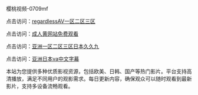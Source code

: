 樱桃视频-0709mf

点击访问：<a href="https://heiliaoow5kzm.pages.dev">regardlessAV一区二区三区</a>

点击访问：<a href="https://heiliao2dmwwy.pages.dev">成人黄网站免费观看</a>

点击访问：<a href="https://heiliaoll4qsx.pages.dev">亚洲一区二区三区日本久久九</a>

点击访问：<a href="https://heiliaowzu4ur.pages.dev">亚洲日本va中文字幕</a>

本站为您提供多种优质影视资源，包括欧美、日韩、国产等热门影片。平台支持高清播放，满足不同用户的观影需求。每日更新内容，确保观众可以随时观看到最新影片，支持多设备流畅观看。

<span style="display:none;">[Canonical link](https://github.com/qz20250709/qz3 ）</span>
